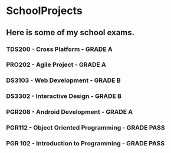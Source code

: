 # SchoolProjects

## Here is some of my school exams.

### TDS200 - Cross Platform - GRADE A

### PRO202 - Agile Project - GRADE A

### DS3103 - Web Development - GRADE B

### DS3302 - Interactive Design - GRADE B

### PGR208 - Android Development - GRADE A

### PGR112 - Object Oriented Programming - GRADE PASS

### PGR 102 - Introduction to Programming - GRADE PASS
